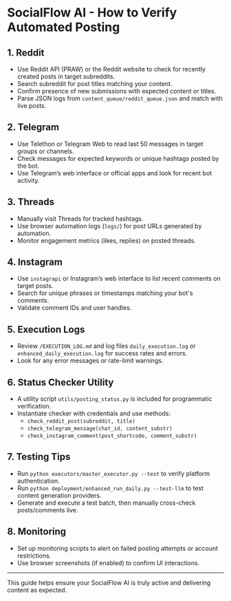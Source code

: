 # SocialFlow AI - How to Verify Automated Posting

## 1. Reddit
- Use Reddit API (PRAW) or the Reddit website to check for recently created posts in target subreddits.
- Search subreddit for post titles matching your content.
- Confirm presence of new submissions with expected content or titles.
- Parse JSON logs from `content_queue/reddit_queue.json` and match with live posts.

## 2. Telegram
- Use Telethon or Telegram Web to read last 50 messages in target groups or channels.
- Check messages for expected keywords or unique hashtags posted by the bot.
- Use Telegram’s web interface or official apps and look for recent bot activity.

## 3. Threads
- Manually visit Threads for tracked hashtags.
- Use browser automation logs (`logs/`) for post URLs generated by automation.
- Monitor engagement metrics (likes, replies) on posted threads.

## 4. Instagram
- Use `instagrapi` or Instagram’s web interface to list recent comments on target posts.
- Search for unique phrases or timestamps matching your bot's comments.
- Validate comment IDs and user handles.

## 5. Execution Logs
- Review `/EXECUTION_LOG.md` and log files `daily_execution.log` or `enhanced_daily_execution.log` for success rates and errors.
- Look for any error messages or rate-limit warnings.

## 6. Status Checker Utility
- A utility script `utils/posting_status.py` is included for programmatic verification.
- Instantiate checker with credentials and use methods:
  - `check_reddit_post(subreddit, title)`
  - `check_telegram_message(chat_id, content_substr)`
  - `check_instagram_comment(post_shortcode, comment_substr)`

## 7. Testing Tips
- Run `python executors/master_executor.py --test` to verify platform authentication.
- Run `python deployment/enhanced_run_daily.py --test-llm` to test content generation providers.
- Generate and execute a test batch, then manually cross-check posts/comments live.

## 8. Monitoring
- Set up monitoring scripts to alert on failed posting attempts or account restrictions.
- Use browser screenshots (if enabled) to confirm UI interactions.

---

This guide helps ensure your SocialFlow AI is truly active and delivering content as expected.
